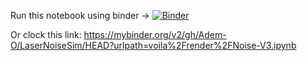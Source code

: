 
Run this notebook using binder -> [![Binder](https://mybinder.org/badge_logo.svg)](https://mybinder.org/v2/gh/Adem-O/LaserNoiseSim/HEAD?urlpath=voila%2Frender%2FNoise-V3.ipynb)

Or clock this link: https://mybinder.org/v2/gh/Adem-O/LaserNoiseSim/HEAD?urlpath=voila%2Frender%2FNoise-V3.ipynb

